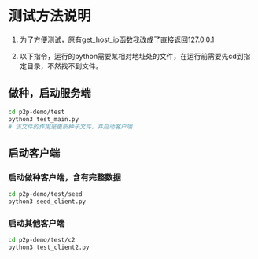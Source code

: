 # 测试方法说明

1. 为了方便测试，原有get_host_ip函数我改成了直接返回127.0.0.1

1. 以下指令，运行的python需要某相对地址处的文件，在运行前需要先cd到指定目录，不然找不到文件。

## 做种，启动服务端
```sh
cd p2p-demo/test
python3 test_main.py
# 该文件的作用是更新种子文件，并启动客户端 
```

## 启动客户端

### 启动做种客户端，含有完整数据
```sh
cd p2p-demo/test/seed
python3 seed_client.py
```

### 启动其他客户端

```sh
cd p2p-demo/test/c2
python3 test_client2.py
```

